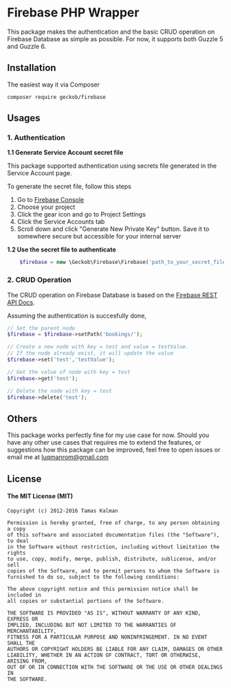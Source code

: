 # Firebase PHP Wrapper

This package makes the authentication and the basic CRUD
operation on Firebase Database as simple as possible. 
For now, it supports both Guzzle 5 and Guzzle 6. 


## Installation

The easiest way it via Composer

```
composer require geckob/firebase
```

## Usages


### 1. Authentication

**1.1 Generate Service Account secret file**

This package supported authentication using secrets file generated in the Service Account page.

To generate the secret file, follow this steps

1. Go to [Firebase Console](https://console.firebase.google.com/)
2. Choose your project
3. Click the gear icon and go to Project Settings
4. Click the Service Accounts tab
5. Scroll down and click "Generate New Private Key" button. Save it to somewhere secure but 
	accessible for your internal server

**1.2 Use the secret file to authenticate**

```php
    $firebase = new \Geckob\Firebase\Firebase('path_to_your_secret_file.json');
```
### 2. CRUD Operation

The CRUD operation on Firebase Database is based on the [Firebase REST API Docs](https://www.firebase.com/docs/rest-api.html).

Assuming the authentication is succesfully done,

```php
// Set the parent node
$firebase = $firebase->setPath('bookings/');

// Create a new node with key = test and value = testValue. 
// If the node already exist, it will update the value
$firebase->set('test','testValue');

// Get the value of node with key = test
$firebase->get('test');

// Delete the node with key = test
$firebase->delete('test');

```

## Others

This package works perfectly fine for my use case for now. Should you have any other
use cases that requires me to extend the features, or suggestions how this package
can be improved, feel free to open issues or email me at luqmanrom@gmail.com


## License 

#### The MIT License (MIT)
```
Copyright (c) 2012-2016 Tamas Kalman

Permission is hereby granted, free of charge, to any person obtaining a copy
of this software and associated documentation files (the "Software"), to deal
in the Software without restriction, including without limitation the rights
to use, copy, modify, merge, publish, distribute, sublicense, and/or sell
copies of the Software, and to permit persons to whom the Software is
furnished to do so, subject to the following conditions:

The above copyright notice and this permission notice shall be included in
all copies or substantial portions of the Software.

THE SOFTWARE IS PROVIDED "AS IS", WITHOUT WARRANTY OF ANY KIND, EXPRESS OR
IMPLIED, INCLUDING BUT NOT LIMITED TO THE WARRANTIES OF MERCHANTABILITY,
FITNESS FOR A PARTICULAR PURPOSE AND NONINFRINGEMENT. IN NO EVENT SHALL THE
AUTHORS OR COPYRIGHT HOLDERS BE LIABLE FOR ANY CLAIM, DAMAGES OR OTHER
LIABILITY, WHETHER IN AN ACTION OF CONTRACT, TORT OR OTHERWISE, ARISING FROM,
OUT OF OR IN CONNECTION WITH THE SOFTWARE OR THE USE OR OTHER DEALINGS IN
THE SOFTWARE.
```	



